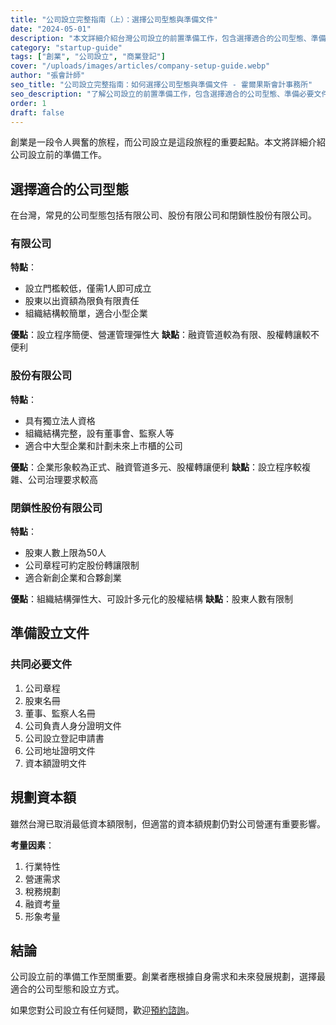 ```yaml
---
title: "公司設立完整指南（上）：選擇公司型態與準備文件"
date: "2024-05-01"
description: "本文詳細介紹台灣公司設立的前置準備工作，包含選擇適合的公司型態、準備必要文件和規劃資本額。"
category: "startup-guide"
tags: ["創業", "公司設立", "商業登記"]
cover: "/uploads/images/articles/company-setup-guide.webp"
author: "張會計師"
seo_title: "公司設立完整指南：如何選擇公司型態與準備文件 - 霍爾果斯會計事務所"
seo_description: "了解公司設立的前置準備工作，包含選擇適合的公司型態、準備必要文件和規劃資本額。"
order: 1
draft: false
---
```


創業是一段令人興奮的旅程，而公司設立是這段旅程的重要起點。本文將詳細介紹公司設立前的準備工作。

## 選擇適合的公司型態

在台灣，常見的公司型態包括有限公司、股份有限公司和閉鎖性股份有限公司。

### 有限公司
**特點**：
- 設立門檻較低，僅需1人即可成立
- 股東以出資額為限負有限責任
- 組織結構較簡單，適合小型企業

**優點**：設立程序簡便、營運管理彈性大
**缺點**：融資管道較為有限、股權轉讓較不便利

### 股份有限公司
**特點**：
- 具有獨立法人資格
- 組織結構完整，設有董事會、監察人等
- 適合中大型企業和計劃未來上市櫃的公司

**優點**：企業形象較為正式、融資管道多元、股權轉讓便利
**缺點**：設立程序較複雜、公司治理要求較高

### 閉鎖性股份有限公司
**特點**：
- 股東人數上限為50人
- 公司章程可約定股份轉讓限制
- 適合新創企業和合夥創業

**優點**：組織結構彈性大、可設計多元化的股權結構
**缺點**：股東人數有限制

## 準備設立文件

### 共同必要文件
1. 公司章程
2. 股東名冊
3. 董事、監察人名冊
4. 公司負責人身分證明文件
5. 公司設立登記申請書
6. 公司地址證明文件
7. 資本額證明文件

## 規劃資本額

雖然台灣已取消最低資本額限制，但適當的資本額規劃仍對公司營運有重要影響。

**考量因素**：
1. 行業特性
2. 營運需求
3. 稅務規劃
4. 融資考量
5. 形象考量

## 結論

公司設立前的準備工作至關重要。創業者應根據自身需求和未來發展規劃，選擇最適合的公司型態和設立方式。

如果您對公司設立有任何疑問，歡迎[預約諮詢](/appointment/)。